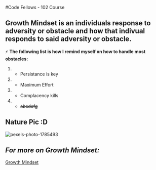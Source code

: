#Code Fellows - 102 Course

## Growth Mindset is an individuals response to adversity or obstacle and how that indivual responds to said adversity or obstacle.

:zap: **The following list is how I  remind myself on how to handle most obstacles:**

1. - Persistance is key 
2. - Maximum Effort
3. - Complacency kills
4. - ~~abcdefg~~

## Nature Pic :D
![pexels-photo-1785493](https://user-images.githubusercontent.com/71913098/101452693-f179fc80-38e2-11eb-8433-2db9fa643bcd.jpg)

## _For more on Growth Mindset:_
[Growth Mindset](https://www.brainpickings.org/2014/01/29/carol-dweck-mindset/)
